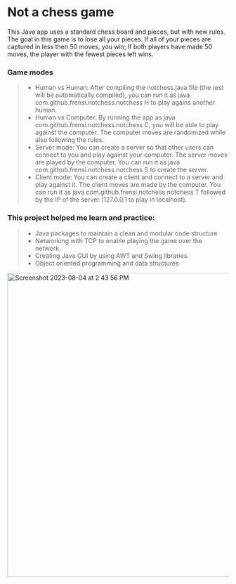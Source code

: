 # Not a chess game

This Java app uses a standard chess board and pieces, but with new rules. The goal in this game is to lose all your pieces. If all of your pieces are captured in less then 50 moves, you win; If both players have made 50 moves, the player with the fewest pieces left wins.

### Game modes
> - Human vs Human: After compiling the notchess.java file (the rest will be automatically compiled), you can run it as java com.github.frensi.notchess.notchess H to play agains another human.
> - Human vs Computer: By running the app as java com.github.frensi.notchess.notchess C, you will be able to play against the computer. The computer moves are randomized while also following the rules.
> - Server mode: You can create a server so that other users can connect to you and play against your computer. The server moves are played by the computer. You can run it as java com.github.frensi.notchess.notchess S to create the server.
> - Client mode: You can create a client and connect to a server and play against it. The client moves are made by the computer. You can run it as java com.github.frensi.notchess.notchess T followed by the IP of the server (127.0.0.1 to play in localhost).

### This project helped me learn and practice:
> - Java packages to maintain a clean and modular code structure
> - Networking with TCP to enable playing the game over the network.
> - Creating Java GUI by using AWT and Swing libraries.
> - Object oriented programming and data structures

<img width="692" alt="Screenshot 2023-08-04 at 2 43 56 PM" src="https://github.com/Fre-an/notchess/assets/67911608/9f059dd0-ee6f-463e-a3a7-f8c19f461c6e">
